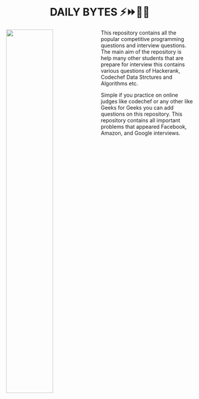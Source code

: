 <h1 align ="center">DAILY BYTES ⚡⏩👨‍💻</h1>

<img src="https://i.insider.com/5c38e724aebf4216042766cc?width=1000&format=jpeg&auto=webp" align="left" width="50%">

This repository contains all the popular competitive programming questions and interview questions. The main aim of the repository is help many other students that are prepare for interview this contains various questions of Hackerank, Codechef Data Strctures and Algorithms etc.

Simple if you practice on online judges like codechef or any other like Geeks for Geeks you can add questions on this repository. This repository contains all important problems that appeared Facebook, Amazon, and Google interviews.